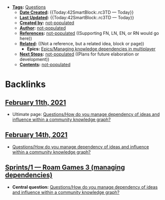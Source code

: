 - **[Tags](<../Tags.md>):** [Questions](<../Questions.md>)
    - **[Date Created](<../Date Created.md>):** {{Today:42SmartBlock:.rc3TD — Today}}
    - **[Last Updated](<../Last Updated.md>):** {{Today:42SmartBlock:.rc3TD — Today}}
    - **[Created by](<../Created by.md>):** [not-populated](<../not-populated.md>)
    - **[Author](<../Author.md>):** [not-populated](<../not-populated.md>)
    - **[References](<../References.md>):** [not-populated](<../not-populated.md>) ((Supporting FN, LN, EN, or RN would go here))
    - **[Related](<../Related.md>):** ((Not a reference, but a related idea, block or page))
        - **Epics:** [Epics/Managing knowledge dependencies in multiplayer](<../Epics/Managing knowledge dependencies in multiplayer.md>)
    - **[Next Steps](<../Next Steps.md>):** [not-populated](<../not-populated.md>) ((Plans for future elaboration or development))
    - **[Contents](<../Contents.md>):** [not-populated](<../not-populated.md>)

# Backlinks
## [February 11th, 2021](<February 11th, 2021.md>)
- Ultimate page: [Questions/How do you manage dependency of ideas and influence within a community knowledge graph?](<../Questions/How do you manage dependency of ideas and influence within a community knowledge graph?.md>)

## [February 14th, 2021](<February 14th, 2021.md>)
- [Questions/How do you manage dependency of ideas and influence within a community knowledge graph?](<../Questions/How do you manage dependency of ideas and influence within a community knowledge graph?.md>)

## [Sprints/1 — Roam Games 3 (managing dependencies)](<Sprints/1 — Roam Games 3 (managing dependencies).md>)
- **Central question:** [Questions/How do you manage dependency of ideas and influence within a community knowledge graph?](<../Questions/How do you manage dependency of ideas and influence within a community knowledge graph?.md>)

